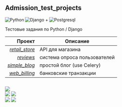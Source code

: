 ## Admission_test_projects

![Python](https://img.shields.io/badge/-Python-black?style=flat-square&logo=Python)
![Django](https://img.shields.io/badge/-Django-0aad48?style=flat-square&logo=Django)  +
![Postgresql](https://img.shields.io/badge/-Postgresql-%232c3e50?style=flat-square&logo=Postgresql)

Тестовые задания по Python / Django    

| Проект | Описание |
|---: | --- |
| [_retail_store_](https://github.com/ReVadim/Admission_test_projects/tree/main/retail_store) | API для магазина |
| [_reviews_](https://github.com/ReVadim/Admission_test_projects/tree/main/reviews) |система опроса пользователей|
| [_simple_blog_](https://github.com/ReVadim/Admission_test_projects/tree/main/simple_blog) | простой блог (use Celery) |
| [_web_billing_](https://github.com/ReVadim/Admission_test_projects/tree/main/web_billing) | банковские транзакции |

##    

![](https://github-profile-summary-cards.vercel.app/api/cards/profile-details?username=revadim&theme=nord_bright) <br>
![](https://github-profile-summary-cards.vercel.app/api/cards/repos-per-language?username=revadim&theme=nord_bright) 
![](https://github-profile-summary-cards.vercel.app/api/cards/most-commit-language?username=revadim&theme=nord_bright) <br>
![](https://github-profile-summary-cards.vercel.app/api/cards/stats?username=revadim&theme=nord_bright) 
![](https://github-profile-summary-cards.vercel.app/api/cards/productive-time?username=revadim&theme=nord_bright)
